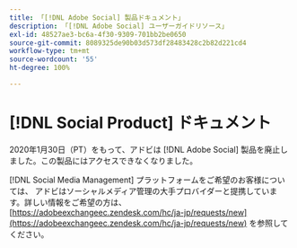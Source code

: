 ```yaml
---
title: 「[!DNL Adobe Social] 製品ドキュメント」
description: 「[!DNL Adobe Social] ユーザーガイドリソース」
exl-id: 48527ae3-bc6a-4f30-9309-701bb2be0650
source-git-commit: 8089325de90b03d573df28483428c2b82d221cd4
workflow-type: tm+mt
source-wordcount: '55'
ht-degree: 100%

---
```


# [!DNL Social Product] ドキュメント

2020年1月30日（PT）をもって、アドビは [!DNL Adobe Social] 製品を廃止しました。この製品にはアクセスできなくなりました。

[!DNL Social Media Management] プラットフォームをご希望のお客様については、 アドビはソーシャルメディア管理の大手プロバイダーと提携しています。詳しい情報をご希望の方は、[https://adobeexchangeec.zendesk.com/hc/ja-jp/requests/new](https://adobeexchangeec.zendesk.com/hc/ja-jp/requests/new) を参照してください。
